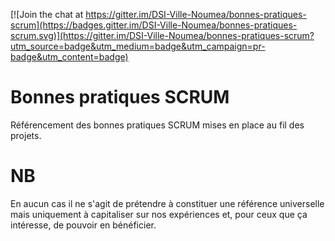 
[![Join the chat at https://gitter.im/DSI-Ville-Noumea/bonnes-pratiques-scrum](https://badges.gitter.im/DSI-Ville-Noumea/bonnes-pratiques-scrum.svg)](https://gitter.im/DSI-Ville-Noumea/bonnes-pratiques-scrum?utm_source=badge&utm_medium=badge&utm_campaign=pr-badge&utm_content=badge)

# Bonnes pratiques SCRUM


Référencement des bonnes pratiques SCRUM mises en place au fil des projets.

# NB

En aucun cas il ne s'agit de prétendre à constituer une référence universelle mais uniquement à capitaliser sur nos expériences et, pour ceux que ça intéresse, de pouvoir en bénéficier.
